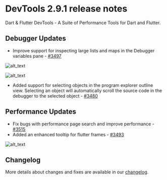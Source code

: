 # DevTools 2.9.1 release notes

Dart & Flutter DevTools - A Suite of Performance Tools for Dart and Flutter.

## Debugger Updates

* Improve support for inspecting large lists and maps in the Debugger
  variables pane - [#3497](https://github.com/flutter/devtools/pull/3497)

![alt_text]({{site.url}}/tools/devtools/release-notes/images-2.9.1/image1.png "Inspection before")

![alt_text]({{site.url}}/tools/devtools/release-notes/images-2.9.1/image2.png "Inspection after")

* Added support for selecting objects in the program explorer outline view.
  Selecting an object will automatically scroll the source code
  in the debugger to the selected object -
  [#3480](https://github.com/flutter/devtools/pull/3480)

## Performance Updates

* Fix bugs with performance page search and improve performance -
  [#3515](https://github.com/flutter/devtools/pull/3515)
* Added an enhanced tooltip for flutter frames -
  [#3493](https://github.com/flutter/devtools/pull/3493)

![alt_text]({{site.url}}/tools/devtools/release-notes/images-2.9.1/image3.png "Flutter frame tooltips")

## Changelog

More details about changes and fixes are available in our [changelog][].

[changelog]: https://github.com/flutter/devtools/blob/master/CHANGELOG.md

